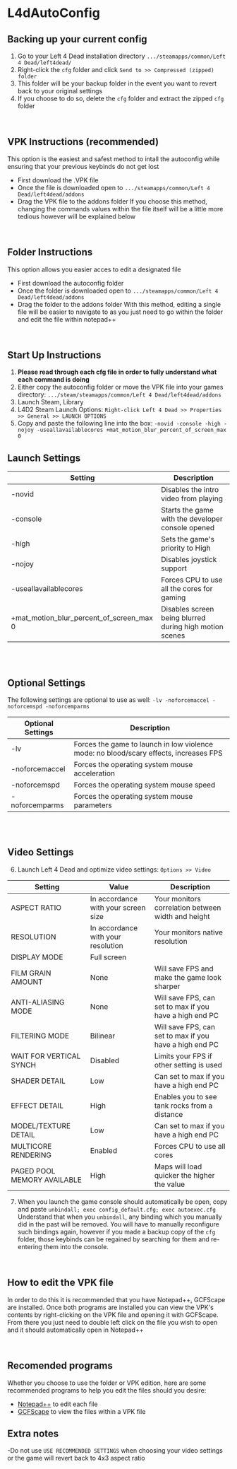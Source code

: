 # L4dAutoConfig 



## Backing up your current config
1. Go to your Left 4 Dead installation directory `.../steamapps/common/Left 4 Dead/left4dead/`
2. Right-click the `cfg` folder and click `Send to >> Compressed (zipped) folder`
3. This folder will be your backup folder in the event you want to revert back to your original settings
4. If you choose to do so, delete the `cfg` folder and extract the zipped `cfg` folder

<br />

## VPK Instructions (recommended)
This option is the easiest and safest method to intall the autoconfig while ensuring that your previous keybinds do not get lost
   - First download the .VPK file  
   - Once the file is downloaded open to  `.../steamapps/common/Left 4 Dead/left4dead/addons`
   - Drag the VPK file to the addons folder
If you choose this method, changing the commands values within the file itself will be a little more tedious however will be explained below

<br />

## Folder Instructions
This option allows you easier acces to edit a designated file
  - First download the autoconfig folder
  - Once the folder is downloaded open to  `.../steamapps/common/Left 4 Dead/left4dead/addons`
  - Drag the folder to the addons folder
With this method, editing a single file will be easier to navigate to as you just need to go within the folder and edit the file within notepad++

<br />
   
## Start Up Instructions 
1. **Please read through each cfg file in order to fully understand what each command is doing**
2. Either copy the autoconfig folder or move the VPK file into your games directory: `.../steam/steamapps/common/Left 4 Dead/left4dead/addons`
3. Launch Steam, Library
4. L4D2 Steam Launch Options: `Right-click Left 4 Dead >> Properties >> General >> LAUNCH OPTIONS`
5. Copy and paste the following line into the box: `-novid -console -high -nojoy -useallavailablecores +mat_motion_blur_percent_of_screen_max 0`


## Launch Settings
| Setting                     | Description                                                  | 
| --------------------------- | ------------------------------------------------------------ |
| -novid                      | Disables the intro video from playing                        |
| -console                    | Starts the game with the developer console opened            |
| -high                       | Sets the game's priority to High                             |
| -nojoy                      | Disables joystick support                                    |
| -useallavailablecores       | Forces CPU to use all the cores for gaming                   |
| +mat_motion_blur_percent_of_screen_max 0 | Disables screen being blurred during high motion scenes |


<br />
<br />

## Optional Settings 
The following settings are optional to use as well: `-lv -noforcemaccel -noforcemspd -noforcemparms`

| Optional Settings           | Description                                                  |
| --------------------------- | ------------------------------------------------------------ |
| -lv                         | Forces the game to launch in low violence mode: no blood/scary effects, increases FPS |
| -noforcemaccel              | Forces the operating system mouse acceleration               |
| -noforcemspd                | Forces the operating system mouse speed                      |
| -noforcemparms              | Forces the operating system mouse parameters                 |

<br />
<br />


## Video Settings
6. Launch Left 4 Dead and optimize video settings: `Options >> Video`

| Setting                     | Value                       | Description                                                 | 
| --------------------------- | --------------------------- |------------------------------------------------------------ |
| ASPECT RATIO                | In accordance with your screen size | Your monitors correlation between width and height  |
| RESOLUTION                  | In accordance with your resolution | Your monitors native resolution                      |
| DISPLAY MODE                | Full screen                        |                                                      |
| FILM GRAIN AMOUNT           | None                               | Will save FPS and make the game look sharper         |
| ANTI-ALIASING MODE          | None                               | Will save FPS, can set to max if you have a high end PC |
| FILTERING MODE              | Bilinear                           | Will save FPS, can set to max if you have a high end PC |
| WAIT FOR VERTICAL SYNCH     | Disabled                           | Limits your FPS if other setting is used             |
| SHADER DETAIL               | Low                                | Can set to max if you have a high end PC             |
| EFFECT DETAIL               | High                               | Enables you to see tank rocks from a distance        |
| MODEL/TEXTURE DETAIL        | Low                                | Can set to max if you have a high end PC             |
| MULTICORE RENDERING         | Enabled                            | Forces CPU to use all cores                          |
| PAGED POOL MEMORY AVAILABLE | High                               | Maps will load quicker the higher the value          |

7. When you launch the game console should automatically be open, copy and paste `unbindall; exec config_default.cfg; exec autoexec.cfg`
Understand that when you `unbindall`, any binding which you manually did in the past will be removed. You will have to manually reconfigure such bindings again, however if you made a backup copy of the `cfg` folder, those keybinds can be regained by searching for them and re-entering them into the console.

<br /> 

## How to edit the VPK file
In order to do this it is recommended that you have Notepad++, GCFScape are installed. Once both programs are installed you can view the VPK's contents by right-clicking on the VPK file and opening it with GCFScape. From there you just need to double left click on the file you wish to open and it should automatically open in Notepad++

<br />

## Recomended programs
Whether you choose to use the folder or VPK edition, here are some recommended programs to help you edit the files should you desire:
- [Notepad++](https://notepad-plus-plus.org/) to edit each file
- [GCFScape](https://nemstools.github.io/pages/GCFScape-Download.html) to view the files within a VPK file

## Extra notes
-Do not use `USE RECOMMENDED SETTINGS` when choosing your video settings or the game will revert back to 4x3 aspect ratio


